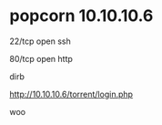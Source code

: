 # popcorn 10.10.10.6

22/tcp open  ssh

80/tcp open  http

dirb

http://10.10.10.6/torrent/login.php

woo

